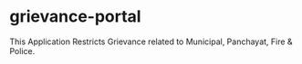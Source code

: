 # grievance-portal
This Application  Restricts  Grievance related to Municipal, Panchayat, Fire &amp; Police.
